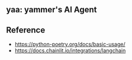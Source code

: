 yaa: yammer's AI Agent
---

## Reference

- https://python-poetry.org/docs/basic-usage/
- https://docs.chainlit.io/integrations/langchain

